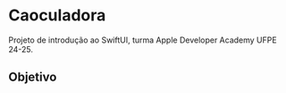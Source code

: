 # Caoculadora
Projeto de introdução ao SwiftUI, turma Apple Developer Academy UFPE 24-25.

## Objetivo
